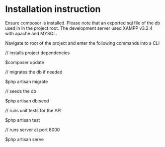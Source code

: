 # Installation instruction 

Ensure composor is installed. 
Please note that an exported sql file of the db used in in the project root. 
The development server used XAMPP v3.2.4 with apache and MYSQL.

Navigate to root of the project and enter the following commands into a CLI


// installs project dependencies 

$composer update

// migrates the db if needed

$php artisan migrate

// seeds the db

$php artisan db:seed

// runs unit tests for the API

$php artisan test

// runs server at port 8000

$php artisan serve
